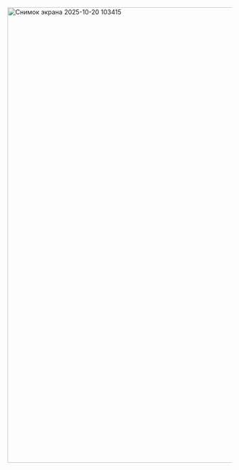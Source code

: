 <img width="1893" height="1025" alt="Снимок экрана 2025-10-20 103415" src="https://github.com/user-attachments/assets/142ef7d6-d125-4e69-a6bf-a019e693647b" />
